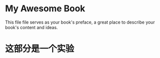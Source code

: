 # My Awesome Book

This file file serves as your book's preface, a great place to describe your book's content and ideas.


# 这部分是一个实验